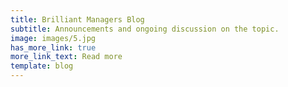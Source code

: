 ```yaml
---
title: Brilliant Managers Blog
subtitle: Announcements and ongoing discussion on the topic.
image: images/5.jpg
has_more_link: true
more_link_text: Read more
template: blog
---
```

